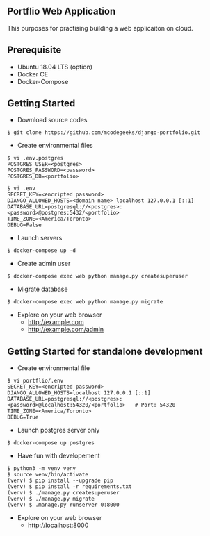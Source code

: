 ## Portflio Web Application
This purposes for practising building a web applicaiton on cloud.

## Prerequisite 
- Ubuntu 18.04 LTS (option)
- Docker CE
- Docker-Compose

## Getting Started
- Download source codes
```
$ git clone https://github.com/mcodegeeks/django-portfolio.git
```
- Create environmental files
```
$ vi .env.postgres
POSTGRES_USER=<postgres>
POSTGRES_PASSWORD=<password>
POSTGRES_DB=<portfolio>
```
```
$ vi .env
SECRET_KEY=<encripted password>
DJANGO_ALLOWED_HOSTS=<domain name> localhost 127.0.0.1 [::1]
DATABASE_URL=postgresql://<postgres>:<password>@postgres:5432/<portfolio>
TIME_ZONE=<America/Toronto>
DEBUG=False
```
- Launch servers
```
$ docker-compose up -d
```
- Create admin user
```
$ docker-compose exec web python manage.py createsuperuser
```
- Migrate database
```
$ docker-compose exec web python manage.py migrate
```
- Explore on your web browser
  * http://example.com
  * http://example.com/admin

## Getting Started for standalone development
- Create environmental file
```
$ vi portflio/.env
SECRET_KEY=<encripted password>
DJANGO_ALLOWED_HOSTS=localhost 127.0.0.1 [::1]
DATABASE_URL=postgresql://<postgres>:<password>@localhost:54320/<portfolio>   # Port: 54320
TIME_ZONE=<America/Toronto>
DEBUG=True
```
- Launch postgres server only
```
$ docker-compose up postgres
```
- Have fun with developement
```
$ python3 -m venv venv
$ source venv/bin/activate
(venv) $ pip install --upgrade pip
(venv) $ pip install -r requirements.txt
(venv) $ ./manage.py createsuperuser
(venv) $ ./manage.py migrate
(venv) $ .manage.py runserver 0:8000
```
- Explore on your web browser
  * http://localhost:8000
